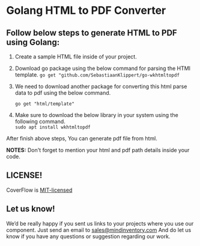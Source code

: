 # Golang HTML to PDF Converter

## Follow below steps to generate HTML to PDF using Golang:

  1. Create a sample HTML file inside of your project.
  2. Download go package using the below command for parsing the HTMl template.
    ``go get "github.com/SebastiaanKlippert/go-wkhtmltopdf``
   
  3. We need to download another package for converting this html parse data to pdf using the below command.
    
       ``go get "html/template"``  
       
  4. Make sure to download the below library in your system using the following command.  
    ``sudo apt install wkhtmltopdf`` 
  
After finish above steps, You can generate pdf file from html. 

**NOTES:** Don't forget to mention your html and pdf path details inside your code.


## LICENSE!

CoverFlow is [MIT-licensed](https://github.com/mindinventory/Golang-HTMLTOPDF-Converter/blob/master/LICENSE)

## Let us know!
We’d be really happy if you sent us links to your projects where you use our component. Just send an email to sales@mindinventory.com And do let us know if you have any questions or suggestion regarding our work.
